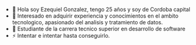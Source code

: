 - 👋 Hola soy Ezequiel Gonzalez, tengo 25 años y soy de Cordoba capital
- 👀 Interesado en adquirir experiencia y conocimientos en el ambito tecnologico, apasionado del analisis y tratamiento de datos.
- 🌱 Estudiante de la carrera tecnico superior en desarrollo de software
- ⚡ Intentar e intentar hasta conseguirlo.

<!---
GonzalezEzequiel/GonzalezEzequiel is a ✨ special ✨ repository because its `README.md` (this file) appears on your GitHub profile.
You can click the Preview link to take a look at your changes.
--->
